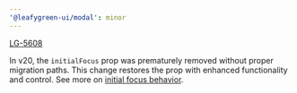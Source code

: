 ```yaml
---
'@leafygreen-ui/modal': minor
---
```


[LG-5608](https://jira.mongodb.org/browse/LG-5608)

In v20, the `initialFocus` prop was prematurely removed without proper migration paths. This change restores the prop with enhanced functionality and control. See more on [initial focus behavior](https://github.com/mongodb/leafygreen-ui/tree/main/packages/modal#initial-focus-behavior).
